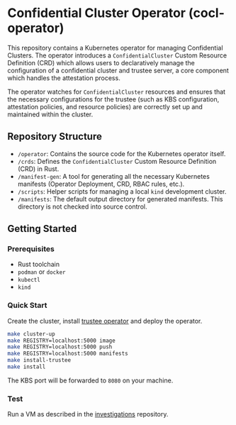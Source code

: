 # Confidential Cluster Operator (cocl-operator)

This repository contains a Kubernetes operator for managing Confidential Clusters. The operator introduces a 
`ConfidentialCluster` Custom Resource Definition (CRD) which allows users to declaratively manage the configuration 
of a confidential cluster and trustee server, a core component which handles the attestation process.

The operator watches for `ConfidentialCluster` resources and ensures that the necessary configurations for the trustee 
(such as KBS configuration, attestation policies, and resource policies) are correctly set up and maintained 
within the cluster.

## Repository Structure

-   `/operator`: Contains the source code for the Kubernetes operator itself.
-   `/crds`: Defines the `ConfidentialCluster` Custom Resource Definition (CRD) in Rust.
-   `/manifest-gen`: A tool for generating all the necessary Kubernetes manifests (Operator Deployment, CRD, RBAC rules, etc.).
-   `/scripts`: Helper scripts for managing a local `kind` development cluster.
-   `/manifests`: The default output directory for generated manifests. This directory is not checked into source control.

## Getting Started

### Prerequisites

-   Rust toolchain
-   `podman` or `docker`
-   `kubectl`
-   `kind`

### Quick Start

Create the cluster, install [trustee operator](https://github.com/confidential-containers/trustee-operator) and deploy 
the operator.

```bash
make cluster-up
make REGISTRY=localhost:5000 image
make REGISTRY=localhost:5000 push
make REGISTRY=localhost:5000 manifests
make install-trustee
make install
```

The KBS port will be forwarded to `8080` on your machine.

### Test

Run a VM as described in the
[investigations](https://github.com/confidential-clusters/investigations?tab=readme-ov-file#example-with-the-confidential-clusters-operator-and-a-local-vm)
repository.
